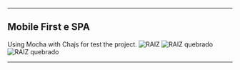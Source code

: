***

## Mobile First e SPA

  Using Mocha with Chajs for test the project.
 ![RAIZ](https://mochajs.org/)
 ![RAIZ quebrado](https://github.com/xptosasiajs)
 ![RAIZ quebrado](https://github.com/xptosasiajs)
 ***
